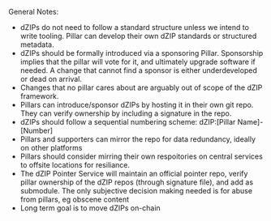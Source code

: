 General Notes:

- dZIPs do not need to follow a standard structure unless we intend to write tooling.  Pillar can develop their own dZIP standards or structured metadata.
- dZIPs should be formally introduced via a sponsoring Pillar. Sponsorship implies that the pillar will vote for it, and ultimately upgrade software if needed. A change that cannot find a sponsor is either underdeveloped or dead on arrival.
- Changes that no pillar cares about are arguably out of scope of the dZIP framework.
- Pillars can introduce/sponsor dZIPs by hosting it in their own git repo. They can verify ownership by including a signature in the repo. 
- dZIPs should follow a sequential numbering scheme: dZIP:[Pillar Name]-[Number]
- Pillars and supporters can mirror the repo for data redundancy, ideally on other platforms
- Pillars should consider mirring their own respoitories on central services to offsite locations for resiliance.
- The dZIP Pointer Service will maintain an official pointer repo, verify pillar ownership of the dZIP repos (through signature file), and add as submodule. The only subjective decision making needed is for abuse from pillars, eg obscene content
- Long term goal is to move dZIPs on-chain
